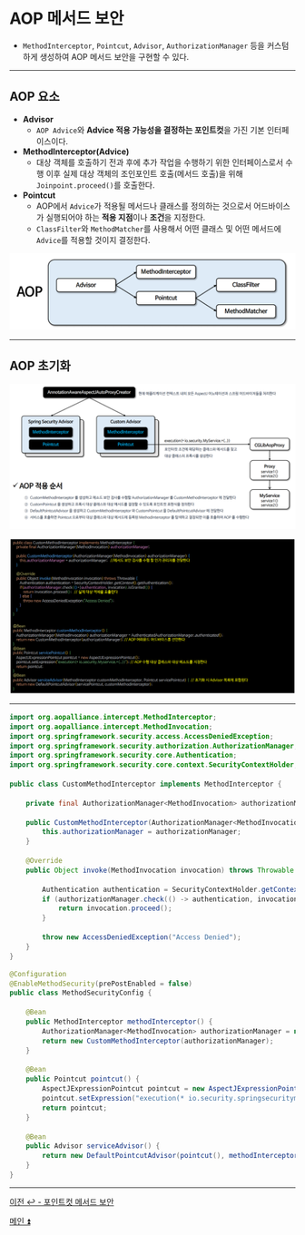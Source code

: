 # AOP 메서드 보안

- `MethodInterceptor`, `Pointcut`, `Advisor`, `AuthorizationManager` 등을 커스텀하게 생성하여 AOP 메서드 보안을 구현할 수 있다.

---

## AOP 요소

- **Advisor**
  - `AOP Advice`와 **Advice 적용 가능성을 결정하는 포인트컷**을 가진 기본 인터페이스이다. 
- **MethodInterceptor(Advice)**
  - 대상 객체를 호출하기 전과 후에 추가 작업을 수행하기 위한 인터페이스로서 수행 이후 실제 대상 객체의 조인포인트 호출(메서드 호출)을 위해 `Joinpoint.proceed()`를 호출한다.
- **Pointcut**
  - AOP에서 `Advice`가 적용될 메서드나 클래스를 정의하는 것으로서 어드바이스가 실행되어야 하는 **적용 지점**이나 **조건**을 지정한다.
  - `ClassFilter`와 `MethodMatcher`를 사용해서 어떤 클래스 및 어떤 메서드에 `Advice`를 적용할 것이지 결정한다.

![img_34.png](image/img_34.png)

---

## AOP 초기화

![img_35.png](image/img_35.png)

![img_36.png](image/img_36.png)

---

```java
import org.aopalliance.intercept.MethodInterceptor;
import org.aopalliance.intercept.MethodInvocation;
import org.springframework.security.access.AccessDeniedException;
import org.springframework.security.authorization.AuthorizationManager;
import org.springframework.security.core.Authentication;
import org.springframework.security.core.context.SecurityContextHolder;

public class CustomMethodInterceptor implements MethodInterceptor {

    private final AuthorizationManager<MethodInvocation> authorizationManager;

    public CustomMethodInterceptor(AuthorizationManager<MethodInvocation> authorizationManager) {
        this.authorizationManager = authorizationManager;
    }

    @Override
    public Object invoke(MethodInvocation invocation) throws Throwable {

        Authentication authentication = SecurityContextHolder.getContextHolderStrategy().getContext().getAuthentication();
        if (authorizationManager.check(() -> authentication, invocation).isGranted()) {
            return invocation.proceed();
        }

        throw new AccessDeniedException("Access Denied");
    }
}
```
```java
@Configuration
@EnableMethodSecurity(prePostEnabled = false)
public class MethodSecurityConfig {

    @Bean
    public MethodInterceptor methodInterceptor() {
        AuthorizationManager<MethodInvocation> authorizationManager = new AuthenticatedAuthorizationManager<>();
        return new CustomMethodInterceptor(authorizationManager);
    }

    @Bean
    public Pointcut pointcut() {
        AspectJExpressionPointcut pointcut = new AspectJExpressionPointcut();
        pointcut.setExpression("execution(* io.security.springsecuritymaster.DataService.*(..))");
        return pointcut;
    }

    @Bean
    public Advisor serviceAdvisor() {
        return new DefaultPointcutAdvisor(pointcut(), methodInterceptor());
    }
}
```

---

[이전 ↩️ - 포인트컷 메서드 보안](https://github.com/genesis12345678/TIL/blob/main/Spring/security/AuthorizationProcess/Pointcut.md)

[메인 ⏫](https://github.com/genesis12345678/TIL/blob/main/Spring/security/main.md)